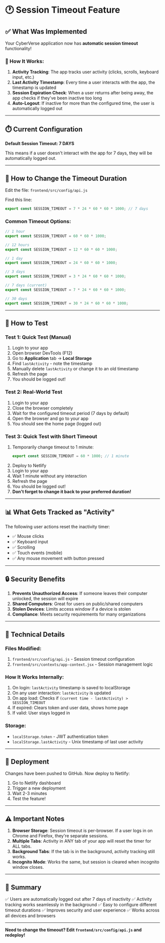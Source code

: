 # 🕐 Session Timeout Feature

## ✅ What Was Implemented

Your CyberVerse application now has **automatic session timeout** functionality!

### 🎯 How It Works:

1. **Activity Tracking**: The app tracks user activity (clicks, scrolls, keyboard input, etc.)
2. **Last Activity Timestamp**: Every time a user interacts with the app, the timestamp is updated
3. **Session Expiration Check**: When a user returns after being away, the app checks if they've been inactive too long
4. **Auto-Logout**: If inactive for more than the configured time, the user is automatically logged out

---

## ⏱️ Current Configuration

**Default Session Timeout: 7 DAYS**

This means if a user doesn't interact with the app for 7 days, they will be automatically logged out.

---

## 🔧 How to Change the Timeout Duration

Edit the file: `frontend/src/config/api.js`

Find this line:
```javascript
export const SESSION_TIMEOUT = 7 * 24 * 60 * 60 * 1000; // 7 days
```

### Common Timeout Options:

```javascript
// 1 hour
export const SESSION_TIMEOUT = 60 * 60 * 1000;

// 12 hours
export const SESSION_TIMEOUT = 12 * 60 * 60 * 1000;

// 1 day
export const SESSION_TIMEOUT = 24 * 60 * 60 * 1000;

// 3 days
export const SESSION_TIMEOUT = 3 * 24 * 60 * 60 * 1000;

// 7 days (current)
export const SESSION_TIMEOUT = 7 * 24 * 60 * 60 * 1000;

// 30 days
export const SESSION_TIMEOUT = 30 * 24 * 60 * 60 * 1000;
```

---

## 🧪 How to Test

### Test 1: Quick Test (Manual)
1. Login to your app
2. Open browser DevTools (F12)
3. Go to **Application** tab → **Local Storage**
4. Find `lastActivity` - note the timestamp
5. Manually delete `lastActivity` or change it to an old timestamp
6. Refresh the page
7. You should be logged out!

### Test 2: Real-World Test
1. Login to your app
2. Close the browser completely
3. Wait for the configured timeout period (7 days by default)
4. Open the browser and go to your app
5. You should see the home page (logged out)

### Test 3: Quick Test with Short Timeout
1. Temporarily change timeout to 1 minute:
   ```javascript
   export const SESSION_TIMEOUT = 60 * 1000; // 1 minute
   ```
2. Deploy to Netlify
3. Login to your app
4. Wait 1 minute without any interaction
5. Refresh the page
6. You should be logged out!
7. **Don't forget to change it back to your preferred duration!**

---

## 📊 What Gets Tracked as "Activity"

The following user actions reset the inactivity timer:
- ✅ Mouse clicks
- ✅ Keyboard input
- ✅ Scrolling
- ✅ Touch events (mobile)
- ✅ Any mouse movement with button pressed

---

## 🔒 Security Benefits

1. **Prevents Unauthorized Access**: If someone leaves their computer unlocked, the session will expire
2. **Shared Computers**: Great for users on public/shared computers
3. **Stolen Devices**: Limits access window if a device is stolen
4. **Compliance**: Meets security requirements for many organizations

---

## 📝 Technical Details

### Files Modified:
1. `frontend/src/config/api.js` - Session timeout configuration
2. `frontend/src/contexts/app-context.jsx` - Session management logic

### How It Works Internally:
1. On login: `lastActivity` timestamp is saved to localStorage
2. On any user interaction: `lastActivity` is updated
3. On app load: Checks if `(current time - lastActivity) > SESSION_TIMEOUT`
4. If expired: Clears token and user data, shows home page
5. If valid: User stays logged in

### Storage:
- `localStorage.token` - JWT authentication token
- `localStorage.lastActivity` - Unix timestamp of last user activity

---

## 🚀 Deployment

Changes have been pushed to GitHub. Now deploy to Netlify:

1. Go to Netlify dashboard
2. Trigger a new deployment
3. Wait 2-3 minutes
4. Test the feature!

---

## ⚠️ Important Notes

1. **Browser Storage**: Session timeout is per-browser. If a user logs in on Chrome and Firefox, they're separate sessions.
2. **Multiple Tabs**: Activity in ANY tab of your app will reset the timer for ALL tabs.
3. **Background Tabs**: If the tab is in the background, activity tracking still works.
4. **Incognito Mode**: Works the same, but session is cleared when incognito window closes.

---

## 🎉 Summary

✅ Users are automatically logged out after 7 days of inactivity
✅ Activity tracking works seamlessly in the background
✅ Easy to configure different timeout durations
✅ Improves security and user experience
✅ Works across all devices and browsers

---

**Need to change the timeout? Edit `frontend/src/config/api.js` and redeploy!**